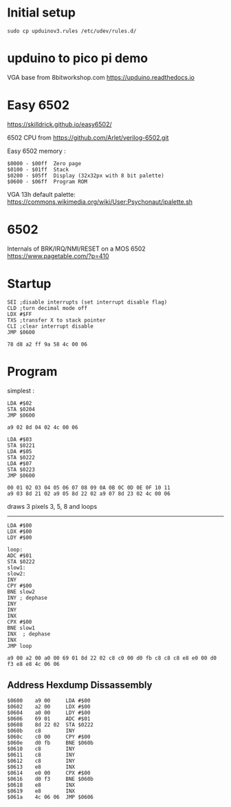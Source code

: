 Initial setup
=============
```
sudo cp upduinov3.rules /etc/udev/rules.d/
```

upduino to pico pi demo
=======================

VGA base from 8bitworkshop.com
https://upduino.readthedocs.io


Easy 6502
=========

https://skilldrick.github.io/easy6502/

6502 CPU from https://github.com/Arlet/verilog-6502.git

Easy 6502 memory :
```
$0000 - $00ff  Zero page
$0100 - $01ff  Stack
$0200 - $05ff  Display (32x32px with 8 bit palette)
$0600 - $06ff  Program ROM
```

VGA 13h default palette:
https://commons.wikimedia.org/wiki/User:Psychonaut/ipalette.sh


6502
====

Internals of BRK/IRQ/NMI/RESET on a MOS 6502 https://www.pagetable.com/?p=410


Startup
=======

```
SEI ;disable interrupts (set interrupt disable flag)
CLD ;turn decimal mode off
LDX #$FF
TXS ;transfer X to stack pointer
CLI ;clear interrupt disable
JMP $0600
```

```
78 d8 a2 ff 9a 58 4c 00 06
```

Program
=======

simplest :
```
LDA #$02
STA $0204
JMP $0600
```
```
a9 02 8d 04 02 4c 00 06
```

```
LDA #$03
STA $0221
LDA #$05
STA $0222
LDA #$07
STA $0223
JMP $0600
```
```
00 01 02 03 04 05 06 07 08 09 0A 0B 0C 0D 0E 0F 10 11
a9 03 8d 21 02 a9 05 8d 22 02 a9 07 8d 23 02 4c 00 06
```
draws 3 pixels 3, 5, 8 and loops

-------------------
```
LDA #$00
LDX #$00
LDY #$00

loop:
ADC #$01
STA $0222
slow1:
slow2:
INY
CPY #$00
BNE slow2
INY ; dephase
INY
INY
INX
CPX #$00
BNE slow1
INX  ; dephase
INX
JMP loop
```
```
a9 00 a2 00 a0 00 69 01 8d 22 02 c8 c0 00 d0 fb c8 c8 c8 e8 e0 00 d0 f3 e8 e8 4c 06 06
```

Address  Hexdump   Dissassembly
-------------------------------
```
$0600    a9 00     LDA #$00
$0602    a2 00     LDX #$00
$0604    a0 00     LDY #$00
$0606    69 01     ADC #$01
$0608    8d 22 02  STA $0222
$060b    c8        INY 
$060c    c0 00     CPY #$00
$060e    d0 fb     BNE $060b
$0610    c8        INY 
$0611    c8        INY 
$0612    c8        INY 
$0613    e8        INX 
$0614    e0 00     CPX #$00
$0616    d0 f3     BNE $060b
$0618    e8        INX 
$0619    e8        INX 
$061a    4c 06 06  JMP $0606
```
